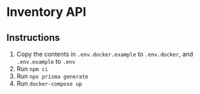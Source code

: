# Inventory API

## Instructions
1. Copy the contents in `.env.docker.example` to `.env.docker`, and `.env.example` to `.env`
2. Run `npm ci`
3. Run `npx prisma generate`
4. Run `docker-compose up`